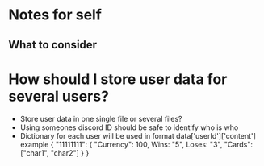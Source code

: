 # Notes for self

## What to consider

# How should I store user data for several users?
- Store user data in one single file or several files?
- Using someones discord ID should be safe to identify who is who
- Dictionary for each user will be used in format data['userId']['content']
  example { "11111111": { "Currency": 100, Wins: "5", Loses: "3", "Cards": ["char1", "char2"] } }